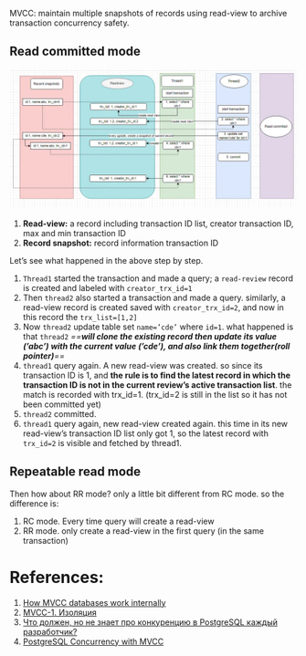 
MVCC: maintain multiple snapshots of records using read-view to archive transaction concurrency safety.

## Read committed mode

![Pasted image 20231014190615](../../../../../_Attachments/Pasted%20image%2020231014190615.png)

1. **Read-view:** a record including transaction ID list, creator transaction ID, max and min transaction ID
2. **Record snapshot:** record information transaction ID

Let’s see what happened in the above step by step.

1. `Thread1` started the transaction and made a query; a `read-review` record is created and labeled with `creator_trx_id=1`
2. Then `thread2` also started a transaction and made a query. similarly, a read-view record is created saved with `creator_trx_id=2`, and now in this record the `trx_list=[1,2]`
3. Now `thread2` update table set `name=’cde’` where `id=1`. what happened is that `thread2` *==**will clone the existing record then update its value (’abc’) with the current value (’cde’), and also link them together(roll pointer)**==*
4. `thread1` query again. A new read-view was created. so since its transaction ID is 1, and **the rule is to find the latest record in which the transaction ID is not in the current review’s active transaction list**. the match is recorded with trx_id=1. (trx_id=2 is still in the list so it has not been committed yet)
5. `thread2` committed.
6. `thread1` query again, new read-view created again. this time in its new read-view’s transaction ID list only got 1, so the latest record with `trx_id=2` is visible and fetched by thread1.

## Repeatable read mode

Then how about RR mode? only a little bit different from RC mode. so the difference is:

1. RC mode. Every time query will create a read-view
2. RR mode. only create a read-view in the first query (in the same transaction)

# References:

1. [How MVCC databases work internally](https://kousiknath.medium.com/how-mvcc-databases-work-internally-84a27a380283)
2. [MVCC-1. Изоляция](https://habr.com/ru/company/postgrespro/blog/442804/)
3. [Что должен, но не знает про конкуренцию в PostgreSQL каждый разработчик?](https://habr.com/ru/post/581854/)
4. [PostgreSQL Concurrency with MVCC](https://devcenter.heroku.com/articles/postgresql-concurrency)
